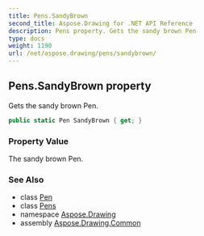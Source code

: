 ```yaml
---
title: Pens.SandyBrown
second_title: Aspose.Drawing for .NET API Reference
description: Pens property. Gets the sandy brown Pen
type: docs
weight: 1190
url: /net/aspose.drawing/pens/sandybrown/
---
```

## Pens.SandyBrown property

Gets the sandy brown Pen.

```csharp
public static Pen SandyBrown { get; }
```

### Property Value

The sandy brown Pen.

### See Also

* class [Pen](../../pen/)
* class [Pens](../)
* namespace [Aspose.Drawing](../../pens/)
* assembly [Aspose.Drawing.Common](../../../)


